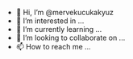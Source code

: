 - 👋 Hi, I’m @mervekucukakyuz
- 👀 I’m interested in ...
- 🌱 I’m currently learning ...
- 💞️ I’m looking to collaborate on ...
- 📫 How to reach me ...

<!---
mervekucukakyuz/mervekucukakyuz is a ✨ special ✨ repository because its `README.md` (this file) appears on your GitHub profile.
You can click the Preview link to take a look at your changes.
--->
